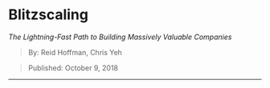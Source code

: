 # Blitzscaling
*The Lightning-Fast Path to Building Massively Valuable Companies*

> By: Reid Hoffman, Chris Yeh

> Published: October 9, 2018

---